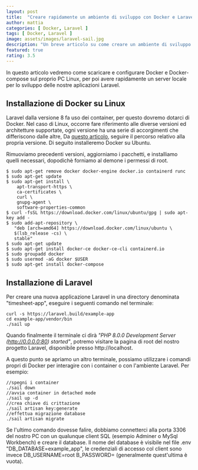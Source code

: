 ```yaml
---
layout: post
title:  "Creare rapidamente un ambiente di sviluppo con Docker e Laravel Sail"
author: mattia
categories: [ Docker, Laravel ]
tags: [ Docker, Laravel ]
image: assets/images/laravel-sail.jpg
description: "Un breve articolo su come creare un ambiente di sviluppo Laravel in locale."
featured: true
rating: 3.5
---
```


In questo articolo vedremo come scaricare e configurare Docker e Docker-compose sul proprio PC Linux, per poi avere rapidamente un server locale per lo sviluppo delle nostre aplicazioni Laravel.

## Installazione di Docker su Linux

Laravel dalla versione 8 fa uso dei container, per questo dovremo dotarci di Docker. Nel caso di Linux, occorre fare riferimento alle diverse versioni ed architetture supportate, ogni versione ha una serie di accorgimenti che differiscono dalle altre, Da <a href="https://docs.docker.com/engine/install/">questo articolo</a>, seguire il percorso relativo alla propria versione.
Di seguito installeremo Docker su Ubuntu.

Rimuoviamo precedenti versioni, aggiorniamo i pacchetti, e installiamo quelli necessari, dopodichè forniamo al demone i permessi di root.

```
$ sudo apt-get remove docker docker-engine docker.io containerd runc
$ sudo apt-get update
$ sudo apt-get install \
    apt-transport-https \
    ca-certificates \
    curl \
    gnupg-agent \
    software-properties-common
$ curl -fsSL https://download.docker.com/linux/ubuntu/gpg | sudo apt-key add -
$ sudo add-apt-repository \
   "deb [arch=amd64] https://download.docker.com/linux/ubuntu \
   $(lsb_release -cs) \
   stable"
$ sudo apt-get update
$ sudo apt-get install docker-ce docker-ce-cli containerd.io
$ sudo groupadd docker
$ sudo usermod -aG docker $USER
$ sudo apt-get install docker-compose
```

## Installazione di Laravel

Per creare una nuova applicazione Laravel in una directory denominata "timesheet-app", eseguire i seguenti comando nel terminale:

```
curl -s https://laravel.build/example-app
cd example-app/vendor/bin
./sail up
```

Quando finalmente il terminale ci dirà <i>"PHP 8.0.0 Development Server (http://0.0.0.0:80) started"</i>, potremo visitare la pagina di root del nostro progetto Laravel, disponibile presso http://localhost.

A questo punto se apriamo un altro terminale, possiamo utilizzare i comandi propri di Docker per interagire con i container o con l'ambiente Laravel. Per esempio:
```
//spegni i container
./sail down
//avvia container in detached mode
./sail up -d
//crea chiave di crittazione
./sail artisan key:generate
//effettua migrazione database
./sail artisan migrate
```

Se l'ultimo comando dovesse falire, dobbiamo connetterci alla porta 3306 del nostro PC con un qualunque client SQL (esempio Adminer o MySql Workbench) e creare il database. Il nome del database è visibile nel file .env "DB_DATABASE=example_app", le credenziali di accesso col client sono invece DB_USERNAME=root B_PASSWORD= (generalmente quest'ultima è vuota).
